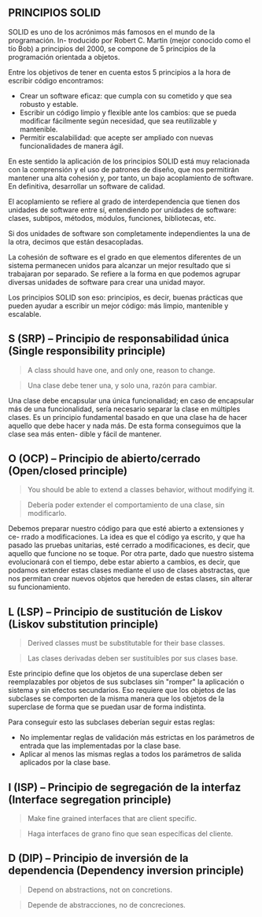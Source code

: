 PRINCIPIOS SOLID
-----------------
SOLID es uno de los acrónimos más famosos en el mundo de la programación. In-
troducido por Robert C. Martin (mejor conocido como el tío Bob) a principios del 2000, se compone de 5 principios de la programación orientada a objetos.

Entre los objetivos de tener en cuenta estos 5 principios a la hora de escribir código encontramos:

- Crear un software eficaz: que cumpla con su cometido y que sea robusto y estable.
- Escribir un código limpio y flexible ante los cambios: que se pueda modificar fácilmente según necesidad, que sea reutilizable y mantenible.
- Permitir escalabilidad: que acepte ser ampliado con nuevas funcionalidades de manera ágil.

En este sentido la aplicación de los principios SOLID está muy relacionada con la comprensión y el uso de patrones de diseño, que nos permitirán mantener una alta cohesión y, por tanto, un bajo acoplamiento de software. En definitiva, desarrollar un software de calidad.

El acoplamiento se refiere al grado de interdependencia que tienen dos unidades de software entre sí, entendiendo por unidades de software: clases, subtipos, métodos, módulos, funciones, bibliotecas, etc.

Si dos unidades de software son completamente independientes la una de la otra, decimos que están desacopladas.

La cohesión de software es el grado en que elementos diferentes de un sistema permanecen unidos para alcanzar un mejor resultado que si trabajaran por separado. Se refiere a la forma en que podemos agrupar diversas unidades de software para crear una unidad mayor.

Los principios SOLID son eso: principios, es decir, buenas prácticas que pueden ayudar a escribir un mejor código: más limpio, mantenible y escalable.


S (SRP) – Principio de responsabilidad única (Single responsibility principle)
-----------------
> A class should have one, and only one, reason to change.

> Una clase debe tener una, y solo una, razón para cambiar.

Una clase debe encapsular una única funcionalidad; en caso de encapsular
más de una funcionalidad, sería necesario separar la clase en múltiples clases.
Es un principio fundamental basado en que una clase ha de hacer aquello que
debe hacer y nada más. De esta forma conseguimos que la clase sea más enten-
dible y fácil de mantener.


O (OCP) – Principio de abierto/cerrado (Open/closed principle)
-----------------
> You should be able to extend a classes behavior, without modifying it.

> Debería poder extender el comportamiento de una clase, sin modificarlo.

Debemos preparar nuestro código para que esté abierto a extensiones y ce-
rrado a modificaciones. La idea es que el código ya escrito, y que ha pasado las pruebas unitarias, esté cerrado a modificaciones, es decir, que aquello que funcione no se toque.
Por otra parte, dado que nuestro sistema evolucionará con el tiempo, debe
estar abierto a cambios, es decir, que podamos extender estas clases mediante el uso de clases abstractas, que nos permitan crear nuevos objetos que hereden de estas clases, sin alterar su funcionamiento.


L (LSP) – Principio de sustitución de Liskov (Liskov substitution principle)
-----------------
> Derived classes must be substitutable for their base classes.

> Las clases derivadas deben ser sustituibles por sus clases base.

Este principio define que los objetos de una superclase deben ser reemplazables por objetos de sus subclases sin "romper" la aplicación o sistema y sin efectos secundarios. Eso requiere que los objetos de las subclases se comporten de la misma manera que los objetos de la superclase de forma que se puedan usar de forma indistinta.

Para conseguir esto las subclases deberían seguir estas reglas:

- No implementar reglas de validación más estrictas en los parámetros de entrada que las implementadas por la clase base.
- Aplicar al menos las mismas reglas a todos los parámetros de salida aplicados por la clase base.


I (ISP) – Principio de segregación de la interfaz  (Interface segregation principle)
-----------------
> Make fine grained interfaces that are client specific.

> Haga interfaces de grano fino que sean específicas del cliente.


D (DIP) – Principio de inversión de la dependencia (Dependency inversion principle)
-----------------
> Depend on abstractions, not on concretions.

> Depende de abstracciones, no de concreciones.


